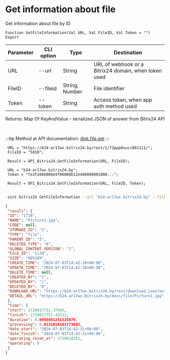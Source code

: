 ﻿---
sidebar_position: 3
---

# Get information about file
 Get information about file by ID



`Function GetFileInformation(Val URL, Val FileID, Val Token = "") Export`

 | Parameter | CLI option | Type | Destination |
 |-|-|-|-|
 | URL | --url | String | URL of webhook or a Bitrix24 domain, when token used |
 | FileID | --fileid | String, Number | File identifier |
 | Token | --token | String | Access token, when app auth method used |

 
 Returns: Map Of KeyAndValue - serialized JSON of answer from Bitrix24 API

<br/>

:::tip
Method at API documentation: [disk.file.get](https://dev.1c-bitrix.ru/rest_help/disk/file/disk_file_get.php)
:::
<br/>


```bsl title="Code example"
 URL = "https://b24-ar17wx.bitrix24.by/rest/1/f2ppp8uucc891111/";
 FileID = "5010";
 
 Result = OPI_Bitrix24.GetFileInformation(URL, FileID);
 
 URL = "b24-ar17wx.bitrix24.by";
 Token = "fe3fa966006e9f06006b12e400000001000...";
 
 Result = OPI_Bitrix24.GetFileInformation(URL, FileID, Token);
```
	


```sh title="CLI command example"
 
 oint bitrix24 GetFileInformation --url "b24-ar17wx.bitrix24.by" --fileid "2484" --token "56898d66006e9f06006b12e400000001000..."

```

```json title="Result"
{
 "result": {
 "ID": "1716",
 "NAME": "Picture1.jpg",
 "CODE": null,
 "STORAGE_ID": "3",
 "TYPE": "file",
 "PARENT_ID": "3",
 "DELETED_TYPE": "0",
 "GLOBAL_CONTENT_VERSION": "1",
 "FILE_ID": "1134",
 "SIZE": "805189",
 "CREATE_TIME": "2024-07-03T14:42:28+00:00",
 "UPDATE_TIME": "2024-07-03T14:42:28+00:00",
 "DELETE_TIME": null,
 "CREATED_BY": "1",
 "UPDATED_BY": "1",
 "DELETED_BY": "0",
 "DOWNLOAD_URL": "https://b24-ar17wx.bitrix24.by/rest/download.json?auth=fe708566006e9f06006b12e4000000010000076fcba303ea853529aed2cefade1444b3&token=disk%7CaWQ9MTcxNiZfPXJDbEFhcE51RG5ZZ0hwUVhJbXhybGRpUzhjbG82SHFO%7CImRvd25sb2FkfGRpc2t8YVdROU1UY3hOaVpmUFhKRGJFRmhjRTUxUkc1WlowaHdVVmhKYlhoeWJHUnBVemhqYkc4MlNIRk98ZmU3MDg1NjYwMDZlOWYwNjAwNmIxMmU0MDAwMDAwMDEwMDAwMDc2ZmNiYTMwM2VhODUzNTI5YWVkMmNlZmFkZTE0NDRiMyI%3D.h344gCFe%2FeGei7hNDt%2FfG%2FqauSX2zpt%2BnX3KnR66llA%3D",
 "DETAIL_URL": "https://b24-ar17wx.bitrix24.by/docs/file/Picture1.jpg"
 },
 "time": {
 "start": 1720017751.37945,
 "finish": 1720017751.42512,
 "duration": 0.0456681251525879,
 "processing": 0.0131018161773682,
 "date_start": "2024-07-03T14:42:31+00:00",
 "date_finish": "2024-07-03T14:42:31+00:00",
 "operating_reset_at": 1720018351,
 "operating": 0
 }
}
```
